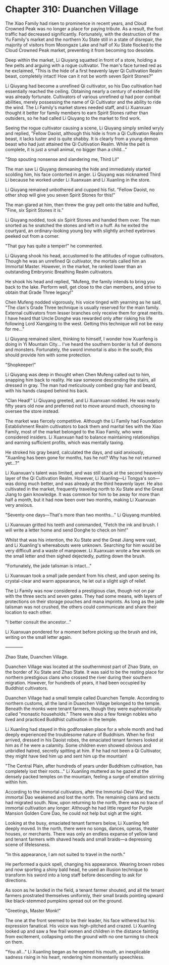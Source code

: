 # Chapter 310: Duanchen Village

The Xiao Family had risen to prominence in recent years, and Cloud Crowned Peak was no longer a place for paying tribute. As a result, the foot traffic had decreased significantly. Fortunately, with the destruction of the Yu Family's market and the northern Xu State still in a state of disrepair, the majority of visitors from Moongaze Lake and half of Xu State flocked to the Cloud Crowned Peak market, preventing it from becoming too desolate.

Deep within the market, Li Qiuyang squatted in front of a store, holding a few pelts and arguing with a rogue cultivator. The man's face turned red as he exclaimed, "This is the hide of a first heavenly layer Qi Cultivation Realm beast, completely intact! How can it not be worth seven Spirit Stones?"

Li Qiuyang had become a unrefined Qi cultivator, so his Dao cultivation had essentially reached the ceiling. Obtaining nearly a century of extended life was already fortunate. Cultivators of various unrefined qi had poor combat abilities, merely possessing the name of Qi Cultivator and the ability to ride the wind. The Li Family's market stores needed staff, and Li Xuanxuan thought it better for family members to earn Spirit Stones rather than outsiders, so he had called Li Qiuyang to the market to find work.

Seeing the rogue cultivator causing a scene, Li Qiuyang simply smiled wryly and replied, "Fellow Daoist, although this hide is from a Qi Cultivation Realm beast, it lacks luster and is quite shabby. It is clearly from a young demon beast who had just attained the Qi Cultivation Realm. While the pelt is complete, it is just a small animal, no bigger than a child..."

"Stop spouting nonsense and slandering me, Third Li!"

The man saw Li Qiuyang demeaning the hide and immediately started scolding him, his face contorted in anger. Li Qiuyang was nicknamed Third Li because he worked under Li Xuanxuan and Li Xuanling in the store.

Li Qiuyang remained unbothered and cupped his fist. "Fellow Daoist, no other shop will give you seven Spirit Stones for this!"

The man glared at him, then threw the gray pelt onto the table and huffed, "Fine, six Spirit Stones it is."

Li Qiuyang nodded, took six Spirit Stones and handed them over. The man snorted as he snatched the stones and left in a huff. As he exited the courtyard, an ordinary-looking young boy with slightly arched eyebrows peeked out from a corner.

"That guy has quite a temper!" he commented.

Li Qiuyang shook his head, accustomed to the attitudes of rogue cultivators. Though he was an unrefined Qi cultivator, the mortals called him an Immortal Master. However, in the market, he ranked lower than an outstanding Embryonic Breathing Realm cultivators.

He shook his head and replied, "Mufeng, the family intends to bring you back to the lake. Perform well, get close to the clan members, and strive to obtain that Grade Three legacy!"

Chen Mufeng nodded vigorously, his voice tinged with yearning as he said, "The clan's Grade Three technique is usually reserved for the main family. External cultivators from lesser branches only receive them for great merits. I have heard that Uncle Donghe was rewarded only after risking his life following Lord Xiangping to the west. Getting this technique will not be easy for me..."

Li Qiuyang remained silent, thinking to himself, I wonder how Xuanfeng is doing in Yi Mountain City... I've heard the southern border is full of demons and monsters. Fortunately, the sword immortal is also in the south; this should provide him with some protection.

"Shopkeeper!"

Li Qiuyang was deep in thought when Chen Mufeng called out to him, snapping him back to reality. He saw someone descending the stairs, all dressed in gray. The man had meticulously combed gray hair and beard, with his hands clasped behind his back.

"Clan Head!" Li Qiuyang greeted, and Li Xuanxuan nodded. He was nearly fifty years old now and preferred not to move around much, choosing to oversee the store instead.

The market was fiercely competitive. Although the Li Family had Foundation Establishment Realm cultivators to back them and marital ties with the Xiao Family, most of the market belonged to the Xiao Family, who were considered insiders. Li Xuanxuan had to balance maintaining relationships and earning sufficient profits, which was mentally taxing.

He stroked his gray beard, calculated the days, and said anxiously, "Xuanling has been gone for months, has he not? Why has he not returned yet...?"

Li Xuanxuan's talent was limited, and was still stuck at the second heavenly layer of the Qi Cultivation Realm. However, Li Xuanling—Li Tongya's son—was doing much better, and was already at the third heavenly layer. He also cultivated in the market, frequently traveling north to Xu State and the Great Jiang to gain knowledge. It was common for him to be away for more than half a month, but it had now been over two months, making Li Xuanxuan very anxious.

"Seventy-one days—That's more than two months..." Li Qiuyang mumbled.

Li Xuanxuan gritted his teeth and commanded, "Fetch the ink and brush. I will write a letter home and send Donghe to check on him!"

Whilst that was his intention, the Xu State and the Great Jiang were vast, and Li Xuanling's whereabouts were unknown. Searching for him would be very difficult and a waste of manpower. Li Xuanxuan wrote a few words on the small letter and then sighed dejectedly, putting down the brush.

"Fortunately, the jade talisman is intact..."

Li Xuanxuan took a small jade pendant from his chest, and upon seeing its crystal-clear and warm appearance, he let out a slight sigh of relief.

The Li Family was now considered a prestigious clan, though not on par with the three sects and seven gates. They had some means, with layers of protections on their storage pouches and mana imprints. As long as the jade talisman was not crushed, the others could communicate and share their location to each other.

"I better consult the ancestor..."

Li Xuanxuan pondered for a moment before picking up the brush and ink, writing on the small letter again.

————

Zhao State, Duanchen Village.

Duanchen Village was located at the southernmost part of Zhao State, on the border of Xu State and Zhao State. It was said to be the resting place for northern prestigious clans who crossed the river during their southern migration. However, for hundreds of years, it had been occupied by Buddhist cultivators.

Duanchen Village had a small temple called Duanchen Temple. According to northern customs, all the land in Duanchen Village belonged to the temple. Beneath the monks were tenant farmers, though they were euphemistically called "monastic households." There were also a few foreign nobles who lived and practiced Buddhist cultivation in the temple.

Li Xuanling had stayed in this godforsaken place for a whole month and had deeply experienced the troublesome nature of Buddhism. When he first arrived, dressed in his Daoist robes, the emaciated tenant farmers looked at him as if he were a calamity. Some children even showed obvious and unbridled hatred, secretly spitting at him. If he had not been a Qi Cultivator, they might have tied him up and sent him up the mountain!

"The Central Plain, after hundreds of years under Buddhism cultivation, has completely lost their roots..." Li Xuanling muttered as he gazed at the densely packed temples on the mountain, feeling a surge of emotion stirring within him.

According to the immortal cultivators, after the Immortal-Devil War, the immortal Dao weakened and lost the north. The remaining clans and sects had migrated south. Now, upon returning to the north, there was no trace of immortal cultivation any longer. Although he had little regard for Purple Mansion Golden Core Dao, he could not help but sigh at the sight.

Looking at the busy, emaciated tenant farmers below, Li Xuanling felt deeply moved. In the north, there were no songs, dances, operas, theater houses, or merchants. There was only an endless expanse of yellow land and tenant farmers with shaved heads and small braids—a depressing scene of lifelessness.

"In this appearance, I am not suited to travel in the north."

He performed a quick spell, changing his appearance. Wearing brown robes and now sporting a shiny bald head, he used an illusion technique to transform his sword into a long staff before descending to ask for directions.

As soon as he landed in the field, a tenant farmer shouted, and all the tenant farmers prostrated themselves uniformly, their small braids pointing upward like black-stemmed pumpkins spread out on the ground.

"Greetings, Master Monk!"

The one at the front seemed to be their leader, his face withered but his expression fanatical. His voice was high-pitched and crazed. Li Xuanling looked up and saw a few frail women and children in the distance fainting from excitement, collapsing onto the ground with no one turning to check on them.

"You all..." Li Xuanling began as he opened his mouth, an inexplicable sadness rising in his heart, rendering him momentarily speechless.
